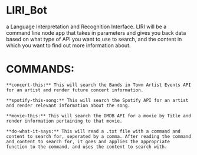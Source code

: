 # LIRI_Bot
a Language Interpretation and Recognition Interface. LIRI will be a command line node app that takes in parameters and gives you back data based on what type of API you want to use to search, and the content in which you want to find out more information about.

# COMMANDS:

    **concert-this:** This will search the Bands in Town Artist Events API for an artist and render future concert information.
    
    **spotify-this-song:** This will search the Spotify API for an artist and render relevant information about the song.
    
    **movie-this:** This will search the OMDB API for a movie by Title and render information pertaining to that movie.
    
    **do-what-it-says:** This will read a .txt file with a command and content to search for, seperated by a comma. After reading the command and content to search for, it goes and applies the appropriate function to the command, and uses the content to search with.
